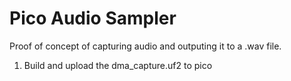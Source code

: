 # Pico Audio Sampler

Proof of concept of capturing audio and outputing it to a .wav file.

1. Build and upload the dma_capture.uf2 to pico

